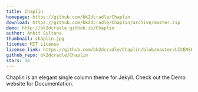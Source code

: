 ```yaml
---
title: Chaplin 
homepage: https://github.com/bk2dcradle/Chaplin
download: https://github.com/bk2dcradle/Chaplin/archive/master.zip
demo: http://bk2dcradle.github.io/Chaplin
author: Ankit Sultana
thumbnail: chaplin.jpg
license: MIT License
license_link: https://github.com/bk2dcradle/Chaplin/blob/master/LICENSE
github_repo: bk2dcradle/Chaplin
stars: 16
---
```


Chaplin is an elegant single column theme for Jekyll. Check out the
Demo website for Documentation.

